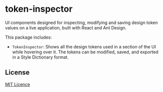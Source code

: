 # token-inspector

UI components designed for inspecting, modifying and saving design token values on a live application, built with React and Ant Design.

This package includes:

- `TokenInspector`: Shows all the design tokens used in a section of the UI while hovering over it. The tokens can be modified, saved, and exported in a Style Dictionary format.

## License

[MIT Licence](LICENSE.md)
